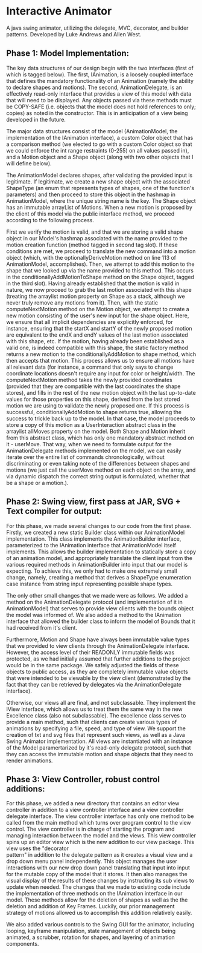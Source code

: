 # Interactive Animator
A java swing animator, utilizing the delegate, MVC, decorator, and builder patterns.
Developed by Luke Andrews and Allen West.

## Phase 1:  Model Implementation:
The key data structures of our design begin with the two interfaces
(first of which is tagged below). The first, IAnimation, is a loosely coupled
interface that defines the mandatory functionality of an Animation (namely
the ability to declare shapes and motions). The second, AnimationDelegate,
is an effectively read-only interface that provides a view of this model
with data that will need to be displayed. Any objects passed via these methods
must be COPY-SAFE (i.e. objects that the model does not hold references to
only; copies) as noted in the constructor. This is in anticipation of a view
being developed in the future. 

The major data structures consist of the model (AnimationModel, the
implementation of the IAnimation interface), a custom Color object that
has a comparison method (we elected to go with a custom Color object so
that we could enforce the int range restraints (0-255) on all values
passed in), and a Motion object and a Shape object (along with two other
objects that I will define below).

The AnimationModel declares shapes, after validating the provided
input is legitimate. If legitimate, we create a new shape object with
the associated ShapeType (an enum that represents types of shapes, one
of the function's parameters) and then proceed to store this object in
the hashmap in AnimationModel, where the unique string name is the key.
The Shape object has an immutable arrayList of Motions. When a new motion
is proposed by the client of this model via the public interface method,
we proceed according to the following process.

First we verify the motion is valid, and that we are storing a valid
shape object in our Model's hashmap associated with the name provided
to the motion creation function (method tagged in second tag slot). If
these conditions are met, we proceed to translate the new command into a
motion object (which, with the optionallyDeriveMotion method on line 113
of AnimationModel, accomplishes). Then, we attempt to add this motion to
the shape that we looked up via the name provided to this method. This
occurs in the conditionallyAddMotionToShape method on the Shape object,
tagged in the third slot). Having already established that the motion
is valid in nature, we now proceed to grab the last motion associated
with this shape (treating the arraylist motion property on Shape as a stack,
although we never truly remove any motions from it). Then, with the static
computeNextMotion method on the Motion object, we attempt to create a new
motion consisting of the user's new input for the shape object. Here, we
ensure that all implicit dependencies are explicitly enforced, for instance,
ensuring that the startX and startY of the newly proposed motion are
equivalent to the endX and endY values of the last motion associated with
this shape, etc. If the motion, having already been established as a valid
one, is indeed compatible with this shape, the static factory method
returns a new motion to the conditionallyAddMotion to shape method, which
then accepts that motion. This process allows us to ensure all motions have
all relevant data (for instance, a command that only says to change
coordinate locations doesn't require any input for color or height/width.
The computeNextMotion method takes the newly provided coordinates (provided
that they are compatible with the last coordinates the shape stores), and
fills in the rest of the new motion object with the last up-to-date values
for those properties on this shape, derived from the last stored motion we
are using to validate the newly proposed one. If this process is successful,
conditionallyAddMotion to shape returns true, allowing the success to
trickle back up to the model. In that case, the model proceeds to store a
copy of this motion as a UserInteraction abstract class in the arraylist
allMoves property on the model. Both Shape and Motion inherit from this
abstract class, which has only one mandatory abstract method on it - userMove.
That way, when we need to formulate output for the AnimationDelegate methods
implemented on the model, we can easily iterate over the entire list of
commands chronologically, without discriminating or even taking note of
the differences between shapes and motions (we just call the userMove
method on each object on the array, and via dynamic dispatch the correct
string output is formulated, whether that be a shape or a motion.).

## Phase 2: Swing view, first pass at JAR, SVG + Text compiler for output:
For this phase, we made several changes to our code from the first phase.
Firstly, we created a new static Builder class within our AnimationModel
implementation. This class implements the AnimationBuilder interface,
parameterized to the IAnimation interface that AnimationModel itself
implements. This allows the builder implementation to statically store
a copy of an animation model, and appropriately translate the client input
from the various required methods in AnimationBuilder into input that our
model is expecting. To achieve this, we only had to make one extremely small
change, namely, creating a method that derives a ShapeType enumeration
case instance from string input representing possible shape types.

The only other small changes that we made were as follows. We added a method
on the AnimationDelegate protocol (and implementation of it in AnimationModel)
that serves to provide view clients with the bounds object the model was informed
of. We also added a method to the IAnimation interface that allowed the builder
class to inform the model of Bounds that it had received from it's client.

Furthermore, Motion and Shape have always been immutable value types that
we provided to view clients through the AnimationDelegate interface. However,
the access level of their READONLY immutable fields was protected, as we
had initially assumed that further additions to the project would be in the
same package. We safely adjusted the fields of these objects to public access,
as they are completely immutable value objects that were intended to be
viewable by the view client (demonstrated by the fact that they can be
retrieved by delegates via the AnimationDelegate interface).

Otherwise, our views all are final, and not subclassable. They implement the
IView interface, which allows us to treat them the same way in the new
Excellence class (also not subclassable). The excellence class serves to 
provide a main method, such that clients can create various types of
animations by specifying a file, speed, and type of view. We support the
creation of txt and svg files that represent such views, as well as a Java
Swing Animator implementation. All views are instantiated with an instance
of the Model paramertarized by it's read-only delegate protocol, such that
they can access the immutable motion and shape objects that they need to
render animations.

## Phase 3: View Controller, robust control additions:
For this phase, we added a new directory that contains an editor view controller
in addition to a view controller interface and a view controller delegate interface.
The view controller interface has only one method to be called from the main method
which turns over program control to the view control. The view controller
is in charge of starting the program and managing interaction between the 
model and the views. This view controller spins up an editor view which
is the new addition to our view package. This view uses the "decorator \
pattern" in addition to the delegate pattern as it creates a visual view and 
a drop down menu panel independently. This object manages the user 
interactions with our new drop down panel translating that input into
input for the mutable copy of the model that it stores. It then also manages
the visual display of the results of these changes by instructing its sub
views to update when needed. The changes that we made to existing code 
include the implementation of three methods on the IAnimation interface
in our model. These methods allow for the deletion of shapes as well as the 
the deletion and addition of Key Frames. Luckily, our prior management
strategy of motions allowed us to accomplish this addition relatively easily.

We also added various controls to the Swing GUI for the animator, including
looping, keyframe manipulation, state management of objects being animated,
a scrubber, rotation for shapes, and layering of animation components.


